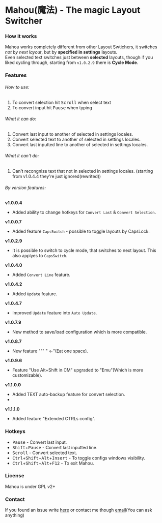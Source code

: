 # Mahou(魔法) - The magic Layout Switcher
### How it works
Mahou works completely different from other Layout Swtichers, it switches *not by next layout*, but by **specified in settings** layouts. <br/>
Even selected text switches just between **selected** layouts, though if you liked cycling through, starting from `v1.0.2.9` there is **Cycle Mode**.

### Features

###### How to use:
1. To convert selection hit <kbd>Scroll</kbd> when select text
2. To convert input hit <kbd>Pause</kbd> when typing

###### What it can do:
1. Convert last input to another of selected in settings locales.
2. Convert selected text to another of selected in settings locales.
3. Convert last inputted line to another of selected in settings locales.

###### What it can't do:
1. Can't recongnize text that not in selected in settings locales. (starting from v1.0.4.4 they're just ignored(rewrited))

###### By version features:
**v1.0.0.4**<br/>
- Added ability to change hotkeys for `Convert Last` & `Convert Selection`.

**v1.0.0.7**<br/>
- Added feature `CapsSwitch` - possible to toggle layouts by CapsLock.

**v1.0.2.9**<br/>
- It is possible to switch to cycle mode, that switches to next layout. This also applyes to `CapsSwitch`.

**v1.0.4.0**<br/>
- Added `Convert Line` feature.

**v1.0.4.2**<br/>
- Added `Update` feature.

**v1.0.4.7**<br/>
- Improved `Update` feature into `Auto Update`.

**v1.0.7.9**<br/>
- New method to save/load configuration which is more compatible.

**v1.0.8.7**<br/>
- New feature """ " ←"(Eat one space).

**v1.0.9.6**<br/>
- Feature "Use Alt+Shift in CM" upgraded to "Emu"(Which is more customizable).

**v1.1.0.0**<br/>
- Added TEXT auto-backup feature for convert selection.
- 
**v1.1.1.0**<br/>
- Added feature "Extended CTRLs config".

### Hotkeys
- <kbd>Pause</kbd> - Convert last input.
- <kbd>Shift</kbd>+<kbd>Pause</kbd> - Convert last inputted line.
- <kbd>Scroll</kbd> - Convert selected text.
- <kbd>Ctrl</kbd>+<kbd>Shift</kbd>+<kbd>Alt</kbd>+<kbd>Insert</kbd> - To toggle configs windows visibility.
- <kbd>Ctrl</kbd>+<kbd>Shift</kbd>+<kbd>Alt</kbd>+<kbd>F12</kbd> - To exit Mahou.

### License
Mahou is under GPL v2+

### Contact
If you found an issue write [here](https://github.com/BladeMight/Mahou/issues)
or contact me though [email](mailto:BladeMight@gmail.com)(You can ask anything)
